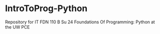 # IntroToProg-Python
Repository for IT FDN 110 B Su 24 Foundations Of Programming: Python at the UW PCE
